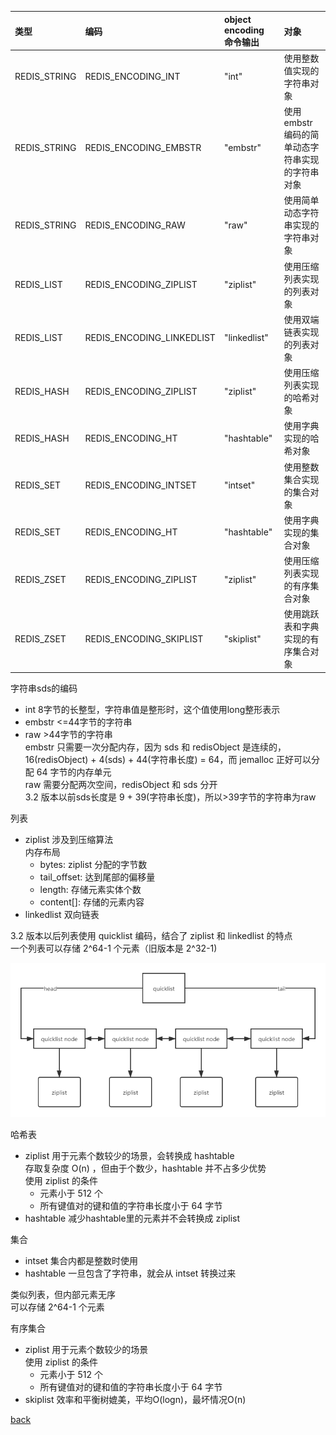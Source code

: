 | 类型 | 编码 | object encoding 命令输出 | 对象 |
| :- | :- | :- | :- |
| REDIS_STRING | REDIS_ENCODING_INT | "int" | 使用整数值实现的字符串对象 |
| REDIS_STRING | REDIS_ENCODING_EMBSTR | "embstr" | 使用embstr编码的简单动态字符串实现的字符串对象 |
| REDIS_STRING | REDIS_ENCODING_RAW | "raw" | 使用简单动态字符串实现的字符串对象 |
| REDIS_LIST | REDIS_ENCODING_ZIPLIST | "ziplist" | 使用压缩列表实现的列表对象 |
| REDIS_LIST | REDIS_ENCODING_LINKEDLIST | "linkedlist" | 使用双端链表实现的列表对象 |
| REDIS_HASH | REDIS_ENCODING_ZIPLIST | "ziplist" | 使用压缩列表实现的哈希对象 |
| REDIS_HASH | REDIS_ENCODING_HT | "hashtable" | 使用字典实现的哈希对象 |
| REDIS_SET | REDIS_ENCODING_INTSET | "intset" | 使用整数集合实现的集合对象 |
| REDIS_SET | REDIS_ENCODING_HT | "hashtable" | 使用字典实现的集合对象 |
| REDIS_ZSET | REDIS_ENCODING_ZIPLIST | "ziplist" | 使用压缩列表实现的有序集合对象 |
| REDIS_ZSET | REDIS_ENCODING_SKIPLIST | "skiplist" | 使用跳跃表和字典实现的有序集合对象 |

字符串sds的编码  
- int 8字节的长整型，字符串值是整形时，这个值使用long整形表示  
- embstr \<=44字节的字符串  
- raw \>44字节的字符串  
embstr 只需要一次分配内存，因为 sds 和 redisObject 是连续的，16(redisObject) + 4(sds) + 44(字符串长度) = 64，而 jemalloc 正好可以分配 64 字节的内存单元  
raw 需要分配两次空间，redisObject 和 sds 分开  
3.2 版本以前sds长度是 9 + 39(字符串长度)，所以\>39字节的字符串为raw  

列表  
- ziplist 涉及到压缩算法  
内存布局  
    - bytes: ziplist 分配的字节数
    - tail_offset: 达到尾部的偏移量  
    - length: 存储元素实体个数  
    - content[]: 存储的元素内容  
- linkedlist 双向链表

3.2 版本以后列表使用 quicklist 编码，结合了 ziplist 和 linkedlist 的特点  
一个列表可以存储 2^64-1 个元素（旧版本是 2^32-1)  

![quicklist](image/2.png)  

哈希表  
- ziplist 用于元素个数较少的场景，会转换成 hashtable  
存取复杂度 O(n) ，但由于个数少，hashtable 并不占多少优势  
使用 ziplist 的条件  
    - 元素小于 512 个
    - 所有键值对的键和值的字符串长度小于 64 字节
- hashtable 减少hashtable里的元素并不会转换成 ziplist  

集合  
- intset 集合内都是整数时使用  
- hashtable 一旦包含了字符串，就会从 intset 转换过来  

类似列表，但内部元素无序  
可以存储 2^64-1 个元素  

有序集合  
- ziplist 用于元素个数较少的场景   
使用 ziplist 的条件  
    - 元素小于 512 个
    - 所有键值对的键和值的字符串长度小于 64 字节
- skiplist 效率和平衡树媲美，平均O(logn)，最坏情况O(n)  

[back](../11.md)  